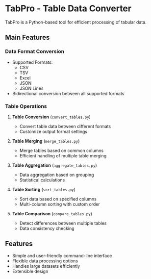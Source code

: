 # TabPro - Table Data Converter

TabPro is a Python-based tool for efficient processing of tabular data.

## Main Features

### Data Format Conversion
- Supported Formats:
  - CSV
  - TSV
  - Excel
  - JSON
  - JSON Lines
- Bidirectional conversion between all supported formats

### Table Operations
1. **Table Conversion** (`convert_tables.py`)
   - Convert table data between different formats
   - Customize output format settings

2. **Table Merging** (`merge_tables.py`)
   - Merge tables based on common columns
   - Efficient handling of multiple table merging

3. **Table Aggregation** (`aggregate_tables.py`)
   - Data aggregation based on grouping
   - Statistical calculations

4. **Table Sorting** (`sort_tables.py`)
   - Sort data based on specified columns
   - Multi-column sorting with custom order

5. **Table Comparison** (`compare_tables.py`)
   - Detect differences between multiple tables
   - Data consistency checking

## Features
- Simple and user-friendly command-line interface
- Flexible data processing options
- Handles large datasets efficiently
- Extensible design
